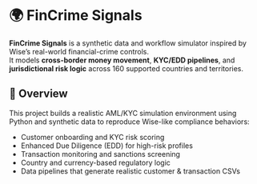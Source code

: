 # 🌍 FinCrime Signals

**FinCrime Signals** is a synthetic data and workflow simulator inspired by Wise’s real-world financial-crime controls.  
It models **cross-border money movement**, **KYC/EDD pipelines**, and **jurisdictional risk logic** across 160 supported countries and territories.

## 🧠 Overview

This project builds a realistic AML/KYC simulation environment using Python and synthetic data to reproduce Wise-like compliance behaviors:

- Customer onboarding and KYC risk scoring  
- Enhanced Due Diligence (EDD) for high-risk profiles  
- Transaction monitoring and sanctions screening  
- Country and currency-based regulatory logic  
- Data pipelines that generate realistic customer & transaction CSVs


